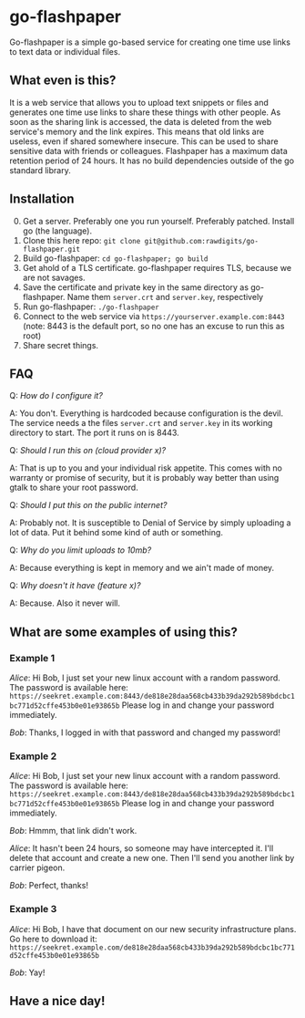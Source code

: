 # go-flashpaper
Go-flashpaper is a simple go-based service for creating one time use links to text data or individual files.

## What even is this?

It is a web service that allows you to upload text snippets or files and generates one time use links to share these things with other people. As soon as the sharing link is accessed, the data is deleted from the web service's memory and the link expires. This means that old links are useless, even if shared somewhere insecure. This can be used to share sensitive data with friends or colleagues. Flashpaper has a maximum data retention period of 24 hours. It has no build dependencies outside of the go standard library.

## Installation

0. Get a server. Preferably one you run yourself. Preferably patched. Install go (the language).
1. Clone this here repo: `git clone git@github.com:rawdigits/go-flashpaper.git`
2. Build go-flashpaper: `cd go-flashpaper; go build`
3. Get ahold of a TLS certificate. go-flashpaper requires TLS, because we are not savages.
4. Save the certificate and private key in the same directory as go-flashpaper. Name them `server.crt` and `server.key`, respectively
5. Run go-flashpaper: `./go-flashpaper`
6. Connect to the web service via `https://yourserver.example.com:8443` (note: 8443 is the default port, so no one has an excuse to run this as root)
7. Share secret things.
 
## FAQ

Q: *How do I configure it?*

A: You don't. Everything is hardcoded because configuration is the devil. The service needs a the files `server.crt` and `server.key` in its working directory to start. The port it runs on is 8443.

Q: *Should I run this on (cloud provider x)?*

A: That is up to you and your individual risk appetite. This comes with no warranty or promise of security, but it is probably way better than using gtalk to share your root password.

Q: *Should I put this on the public internet?*

A: Probably not. It is susceptible to Denial of Service by simply uploading a lot of data. Put it behind some kind of auth or something.

Q: *Why do you limit uploads to 10mb?*

A: Because everything is kept in memory and we ain't made of money.

Q: *Why doesn't it have (feature x)?*

A: Because. Also it never will.

## What are some examples of using this?

### Example 1

*Alice*: Hi Bob, I just set your new linux account with a random password. The password is available here: `https://seekret.example.com:8443/de818e28daa568cb433b39da292b589bdcbc1bc771d52cffe453b0e01e93865b` Please log in and change your password immediately.

*Bob*: Thanks, I logged in with that password and changed my password!

### Example 2

*Alice*: Hi Bob, I just set your new linux account with a random password. The password is available here: `https://seekret.example.com:8443/de818e28daa568cb433b39da292b589bdcbc1bc771d52cffe453b0e01e93865b` Please log in and change your password immediately.

*Bob*: Hmmm, that link didn't work.

*Alice*: It hasn't been 24 hours, so someone may have intercepted it. I'll delete that account and create a new one. Then I'll send you another link by carrier pigeon.

*Bob*: Perfect, thanks!

### Example 3

*Alice*: Hi Bob, I have that document on our new security infrastructure plans. Go here to download it: `https://seekret.example.com/de818e28daa568cb433b39da292b589bdcbc1bc771d52cffe453b0e01e93865b`

*Bob*: Yay!

## Have a nice day!
